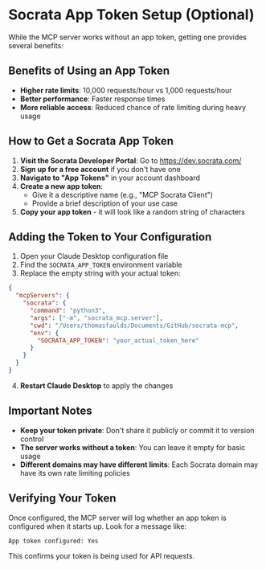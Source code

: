 # Socrata App Token Setup (Optional)

While the MCP server works without an app token, getting one provides several benefits:

## Benefits of Using an App Token

- **Higher rate limits**: 10,000 requests/hour vs 1,000 requests/hour
- **Better performance**: Faster response times
- **More reliable access**: Reduced chance of rate limiting during heavy usage

## How to Get a Socrata App Token

1. **Visit the Socrata Developer Portal**: Go to https://dev.socrata.com/
2. **Sign up for a free account** if you don't have one
3. **Navigate to "App Tokens"** in your account dashboard
4. **Create a new app token**:
   - Give it a descriptive name (e.g., "MCP Socrata Client")
   - Provide a brief description of your use case
5. **Copy your app token** - it will look like a random string of characters

## Adding the Token to Your Configuration

1. Open your Claude Desktop configuration file
2. Find the `SOCRATA_APP_TOKEN` environment variable
3. Replace the empty string with your actual token:

```json
{
  "mcpServers": {
    "socrata": {
      "command": "python3",
      "args": ["-m", "socrata_mcp.server"],
      "cwd": "/Users/thomasfaulds/Documents/GitHub/socrata-mcp",
      "env": {
        "SOCRATA_APP_TOKEN": "your_actual_token_here"
      }
    }
  }
}
```

4. **Restart Claude Desktop** to apply the changes

## Important Notes

- **Keep your token private**: Don't share it publicly or commit it to version control
- **The server works without a token**: You can leave it empty for basic usage
- **Different domains may have different limits**: Each Socrata domain may have its own rate limiting policies

## Verifying Your Token

Once configured, the MCP server will log whether an app token is configured when it starts up. Look for a message like:
```
App token configured: Yes
```

This confirms your token is being used for API requests.
